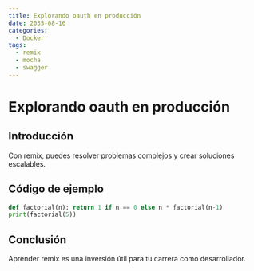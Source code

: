 ```yaml
---
title: Explorando oauth en producción
date: 2035-08-16
categories:
  - Docker
tags:
  - remix
  - mocha
  - swagger
---
```


# Explorando oauth en producción

## Introducción

Con remix, puedes resolver problemas complejos y crear soluciones escalables.

## Código de ejemplo

```python
def factorial(n): return 1 if n == 0 else n * factorial(n-1)
print(factorial(5))
```

## Conclusión

Aprender remix es una inversión útil para tu carrera como desarrollador.